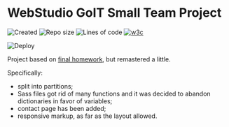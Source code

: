# WebStudio GoIT Small Team Project

![Created](https://img.shields.io/date/1625697644.svg?style=flat-square&logo=github)
![Repo size](https://img.shields.io/github/repo-size/Searge/webstudio-team?style=flat-square)
![Lines of code](https://img.shields.io/tokei/lines/github/searge/webstudio-team?style=flat-square&color=orange)
<a href="https://validator.w3.org/nu/?doc=https%3A%2F%2Fsearge.github.io%2Fwebstudio-team%2F">
![w3c](https://img.shields.io/w3c-validation/default?targetUrl=https%3A%2F%2Fsearge.github.io%2Fwebstudio-team%2F&style=flat-square)
</a>

![Deploy](https://github.com/Searge/webstudio-team/workflows/Build-n-deploy-2-gh-pages/badge.svg?branch=main&style=flat-square)

Project based on [final homework](https://github.com/Searge/goit-markup-hw-08), but remastered a little.

Specifically:

- split into partitions;
- Sass files got rid of many functions and it was decided to abandon dictionaries in favor of
  variables;
- contact page has been added;
- responsive markup, as far as the layout allowed.
